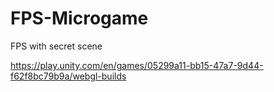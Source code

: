 # FPS-Microgame
 FPS with secret scene

https://play.unity.com/en/games/05299a11-bb15-47a7-9d44-f62f8bc79b9a/webgl-builds

